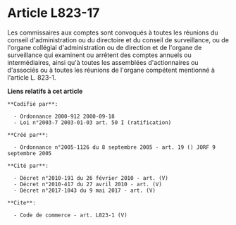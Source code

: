 # Article L823-17

Les commissaires aux comptes sont convoqués à toutes les réunions du conseil d'administration ou du directoire et du conseil
de surveillance, ou de l'organe collégial d'administration ou de direction et de l'organe de surveillance qui examinent ou
arrêtent des comptes annuels ou intermédiaires, ainsi qu'à toutes les assemblées d'actionnaires ou d'associés ou à toutes les
réunions de l'organe compétent mentionné à l'article L. 823-1.

**Liens relatifs à cet article**

	**Codifié par**:

	  - Ordonnance 2000-912 2000-09-18
	  - Loi n°2003-7 2003-01-03 art. 50 I (ratification)

	**Créé par**:

	  - Ordonnance n°2005-1126 du 8 septembre 2005 - art. 19 () JORF 9 septembre 2005

	**Cité par**:

	  - Décret n°2010-191 du 26 février 2010 - art. (V)
	  - Décret n°2010-417 du 27 avril 2010 - art. (V)
	  - Décret n°2017-1043 du 9 mai 2017 - art. (V)

	**Cite**:

	  - Code de commerce - art. L823-1 (V)
